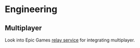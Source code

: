 # Engineering

## Multiplayer

Look into Epic Games [relay service](https://onlineservices.epicgames.com/en-US/services-games) for integrating multiplayer.